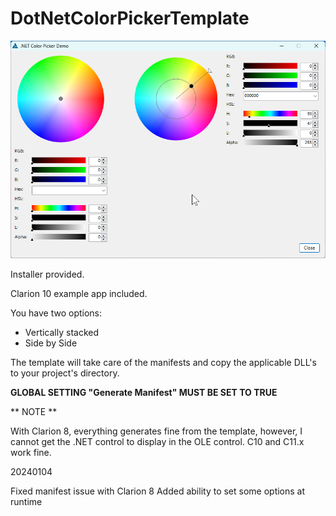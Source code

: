 # DotNetColorPickerTemplate

<img src="https://github.com/donridley1972/DotNetColorPickerTemplate/blob/main/Screenshots/DotNetColorPicker.png" width=600/>

Installer provided.

Clarion 10 example app included.

You have two options:
* Vertically stacked
* Side by Side

The template will take care of the manifests and copy the applicable DLL's to your project's directory.

<b>GLOBAL SETTING "Generate Manifest" MUST BE SET TO TRUE</b>

** NOTE **

With Clarion 8, everything generates fine from the template, however, I cannot get the .NET control to display in the OLE control. C10 and C11.x work fine.


20240104  

Fixed manifest issue with Clarion 8
Added ability to set some options at runtime
